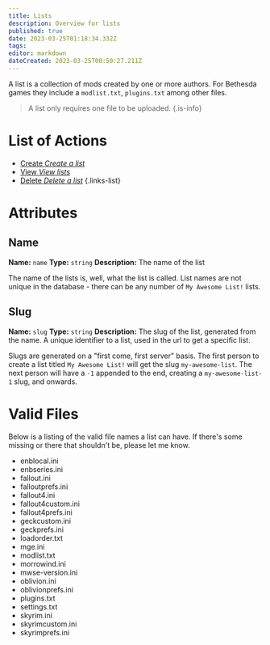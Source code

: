 ```yaml
---
title: Lists
description: Overview for lists
published: true
date: 2023-03-25T01:18:34.332Z
tags: 
editor: markdown
dateCreated: 2023-03-25T00:50:27.211Z
---
```


A list is a collection of mods created by one or more authors. For Bethesda games they include a `modlist.txt`, `plugins.txt` among other files.

> A list only requires one file to be uploaded.
{.is-info}

# List of Actions

- [Create *Create a list*](/lists/create)
- [View *View lists*](/lists/view)
- [Delete *Delete a list*](/lists/delete)
{.links-list}


# Attributes

## Name

**Name:** `name`
**Type:** `string`
**Description:** The name of the list

The name of the lists is, well, what the list is called. List names are not unique in the database - there can be any number of `My Awesome List!` lists.

## Slug

**Name:** `slug`
**Type:** `string`
**Description:** The slug of the list, generated from the name. A unique identifier to a list, used in the url to get a specific list.

Slugs are generated on a "first come, first server" basis. The first person to create a list titled `My Awesome List!` will get the slug `my-awesome-list`. The next person will have a `-1` appended to the end, creating a `my-awesome-list-1` slug, and onwards. 

# Valid Files

Below is a listing of the valid file names a list can have. If there's some missing or there that shouldn't be, please let me know.

- enblocal.ini
- enbseries.ini
- fallout.ini
- falloutprefs.ini
- fallout4.ini
- fallout4custom.ini
- fallout4prefs.ini
- geckcustom.ini
- geckprefs.ini
- loadorder.txt
- mge.ini
- modlist.txt
- morrowind.ini
- mwse-version.ini
- oblivion.ini
- oblivionprefs.ini
- plugins.txt
- settings.txt
- skyrim.ini
- skyrimcustom.ini
- skyrimprefs.ini